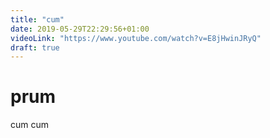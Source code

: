 ```yaml
---
title: "cum"
date: 2019-05-29T22:29:56+01:00
videoLink: "https://www.youtube.com/watch?v=E8jHwinJRyQ"
draft: true
---
```


prum
====

cum cum